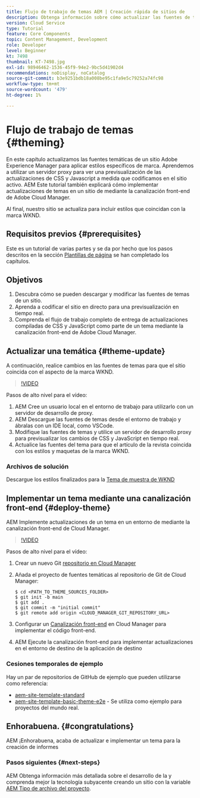 ```yaml
---
title: Flujo de trabajo de temas AEM | Creación rápida de sitios de
description: Obtenga información sobre cómo actualizar las fuentes de temas de un sitio de Adobe Experience Manager para aplicar estilos específicos de marca. Aprenda a utilizar un servidor proxy para ver una vista previa activa de las actualizaciones de CSS y Javascript. AEM Este tutorial también explicará cómo implementar actualizaciones de temas en un sitio de mediante la canalización front-end de Adobe Cloud Manager.
version: Cloud Service
type: Tutorial
feature: Core Components
topic: Content Management, Development
role: Developer
level: Beginner
kt: 7498
thumbnail: KT-7498.jpg
exl-id: 98946462-1536-45f9-94e2-9bc5d41902d4
recommendations: noDisplay, noCatalog
source-git-commit: b3e9251bdb18a008be95c1fa9e5c79252a74fc98
workflow-type: tm+mt
source-wordcount: '479'
ht-degree: 1%

---
```


# Flujo de trabajo de temas {#theming}

En este capítulo actualizamos las fuentes temáticas de un sitio Adobe Experience Manager para aplicar estilos específicos de marca. Aprendemos a utilizar un servidor proxy para ver una previsualización de las actualizaciones de CSS y Javascript a medida que codificamos en el sitio activo. AEM Este tutorial también explicará cómo implementar actualizaciones de temas en un sitio de mediante la canalización front-end de Adobe Cloud Manager.

Al final, nuestro sitio se actualiza para incluir estilos que coincidan con la marca WKND.

## Requisitos previos {#prerequisites}

Este es un tutorial de varias partes y se da por hecho que los pasos descritos en la sección [Plantillas de página](./page-templates.md) se han completado los capítulos.

## Objetivos

1. Descubra cómo se pueden descargar y modificar las fuentes de temas de un sitio.
1. Aprenda a codificar el sitio en directo para una previsualización en tiempo real.
1. Comprenda el flujo de trabajo completo de entrega de actualizaciones compiladas de CSS y JavaScript como parte de un tema mediante la canalización front-end de Adobe Cloud Manager.

## Actualizar una temática {#theme-update}

A continuación, realice cambios en las fuentes de temas para que el sitio coincida con el aspecto de la marca WKND.

>[!VIDEO](https://video.tv.adobe.com/v/332918?quality=12&learn=on)

Pasos de alto nivel para el vídeo:

1. AEM Cree un usuario local en el entorno de trabajo para utilizarlo con un servidor de desarrollo de proxy.
1. AEM Descargue las fuentes de temas desde el entorno de trabajo y ábralas con un IDE local, como VSCode.
1. Modifique las fuentes de temas y utilice un servidor de desarrollo proxy para previsualizar los cambios de CSS y JavaScript en tiempo real.
1. Actualice las fuentes del tema para que el artículo de la revista coincida con los estilos y maquetas de la marca WKND.

### Archivos de solución

Descargue los estilos finalizados para la [Tema de muestra de WKND](assets/theming/WKND-THEME-src-1.1.zip)

## Implementar un tema mediante una canalización front-end {#deploy-theme}

AEM Implemente actualizaciones de un tema en un entorno de mediante la canalización front-end de Cloud Manager.

>[!VIDEO](https://video.tv.adobe.com/v/338722?quality=12&learn=on)

Pasos de alto nivel para el vídeo:

1. Crear un nuevo Git [repositorio en Cloud Manager](https://experienceleague.adobe.com/docs/experience-manager-cloud-manager/using/managing-code/cloud-manager-repositories.html)
1. Añada el proyecto de fuentes temáticas al repositorio de Git de Cloud Manager:

   ```shell
   $ cd <PATH_TO_THEME_SOURCES_FOLDER>
   $ git init -b main
   $ git add .
   $ git commit -m "initial commit"
   $ git remote add origin <CLOUD_MANAGER_GIT_REPOSITORY_URL>
   ```

1. Configurar un [Canalización front-end](https://experienceleague.adobe.com/docs/experience-manager-cloud-service/implementing/using-cloud-manager/cicd-pipelines/introduction-ci-cd-pipelines.html) en Cloud Manager para implementar el código front-end.
1. AEM Ejecute la canalización front-end para implementar actualizaciones en el entorno de destino de la aplicación de destino

### Cesiones temporales de ejemplo

Hay un par de repositorios de GitHub de ejemplo que pueden utilizarse como referencia:

* [aem-site-template-standard](https://github.com/adobe/aem-site-template-standard)
* [aem-site-template-basic-theme-e2e](https://github.com/adobe/aem-site-template-basic-theme-e2e) - Se utiliza como ejemplo para proyectos del mundo real.

## Enhorabuena. {#congratulations}

AEM ¡Enhorabuena, acaba de actualizar e implementar un tema para la creación de informes

### Pasos siguientes {#next-steps}

AEM Obtenga información más detallada sobre el desarrollo de la y comprenda mejor la tecnología subyacente creando un sitio con la variable [AEM Tipo de archivo del proyecto](../project-archetype/overview.md).
